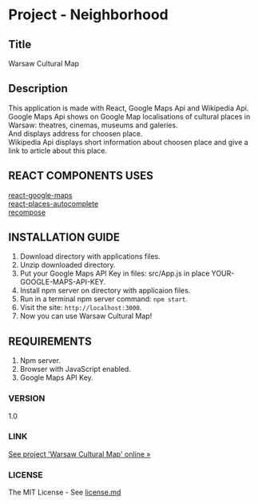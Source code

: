 # Project - Neighborhood

## Title

Warsaw Cultural Map

## Description

This application is made with React, Google Maps Api and Wikipedia Api.</br>
Google Maps Api shows on Google Map localisations of cultural places in Warsaw: theatres, cinemas, museums and galeries.</br>
And displays address for choosen place.</br>
Wikipedia Api displays short information about choosen place and give a link to article about this place.

## REACT COMPONENTS USES

[react-google-maps](https://github.com/tomchentw/react-google-maps)</br>
[react-places-autocomplete](https://github.com/kenny-hibino/react-places-autocomplete)</br>
[recompose](https://github.com/acdlite/recompose)</br>

## INSTALLATION GUIDE

1. Download directory with applications files.
2. Unzip downloaded directory.
3. Put your Google Maps API Key in files: src/App.js in place YOUR-GOOGLE-MAPS-API-KEY.
4. Install npm server on directory with applicaion files.
5. Run in a terminal npm server command: `npm start`.
6. Visit the site: `http://localhost:3000`.
7. Now you can use Warsaw Cultural Map!

## REQUIREMENTS

1. Npm server.
2. Browser with JavaScript enabled.
3. Google Maps API Key.

### VERSION

1.0

### LINK

[See project 'Warsaw Cultural Map' online »](https://hajczek.github.io/Neighborhood---Warsaw-Cultural-Map/)

### LICENSE

The MIT License - See [license.md](https://github.com/hajczek/Neighborhood---Warsaw-Cultural-Map/blob/master/license/License.md)
